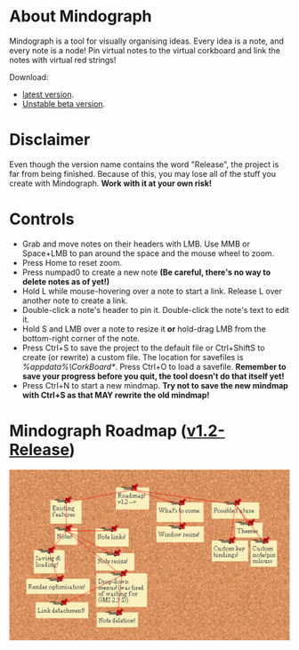 # About Mindograph
Mindograph is a tool for visually organising ideas.
Every idea is a note, and every note is a node! Pin virtual notes to the virtual corkboard and link the notes with virtual red strings!

Download:
- [latest version](https://github.com/KaniSama/Mindograph/raw/master/Mindograph%20Finale.zip).
- [Unstable beta version](https://github.com/KaniSama/Mindograph/raw/beta-features/Mindograph%20Finale.zip).

# Disclaimer
Even though the version name contains the word "Release", the project is far from being finished. Because of this, you may lose all of the stuff you create with Mindograph. **Work with it at your own risk!**

# Controls
- Grab and move notes on their headers with LMB. Use MMB or Space+LMB to pan around the space and the mouse wheel to zoom.
- Press Home to reset zoom.
- Press numpad0 to create a new note
**(Be careful, there's no way to delete notes as of yet!)**
- Hold L while mouse-hovering over a note to start a link. Release L over another note to create a link.
- Double-click a note's header to pin it. Double-click the note's text to edit it.
- Hold S and LMB over a note to resize it **or** hold-drag LMB from the bottom-right corner of the note.
- Press Ctrl+S to save the project to the default file or Ctrl+ShiftS to create (or rewrite) a custom file. The location for savefiles is *%appdata%\CorkBoard\**. Press Ctrl+O to load a savefile.
**Remember to save your progress before you quit, the tool doesn't do that itself yet!**
- Press Ctrl+N to start a new mindmap. **Try not to save the new mindmap with Ctrl+S as that MAY rewrite the old mindmap!**

# Mindograph Roadmap ([v1.2-Release](https://github.com/KaniSama/Mindograph/commit/master))
![Roadmap](https://github.com/KaniSama/Mindograph/blob/master/SourceCode(GMS2.2)/roadmap.png?raw=true)
